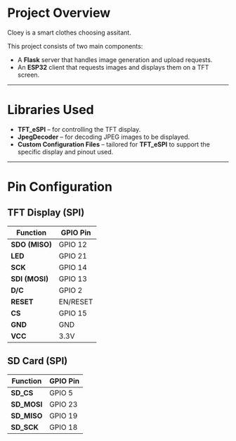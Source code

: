 # Project Overview

Cloey is a smart clothes choosing assitant.

This project consists of two main components:

- A **Flask** server that handles image generation and upload requests.
- An **ESP32** client that requests images and displays them on a TFT screen.

---

# Libraries Used

- **TFT_eSPI** – for controlling the TFT display.  
- **JpegDecoder** – for decoding JPEG images to be displayed.  
- **Custom Configuration Files** – tailored for **TFT_eSPI** to support the specific display and pinout used.

---

# Pin Configuration

## TFT Display (SPI)

| Function       | GPIO Pin |
|----------------|----------|
| **SDO (MISO)** | GPIO 12  |
| **LED**        | GPIO 21  |
| **SCK**        | GPIO 14  |
| **SDI (MOSI)** | GPIO 13  |
| **D/C**        | GPIO 2   |
| **RESET**      | EN/RESET |
| **CS**         | GPIO 15  |
| **GND**        | GND      |
| **VCC**        | 3.3V     |

## SD Card (SPI)

| Function     | GPIO Pin |
|--------------|----------|
| **SD_CS**    | GPIO 5   |
| **SD_MOSI**  | GPIO 23  |
| **SD_MISO**  | GPIO 19  |
| **SD_SCK**   | GPIO 18  |

